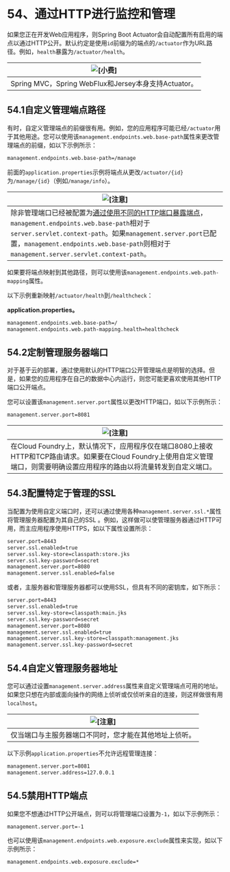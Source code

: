 # 54、通过HTTP进行监控和管理

如果您正在开发Web应用程序，则Spring Boot Actuator会自动配置所有启用的端点以通过HTTP公开。默认约定是使用`id`前缀为的端点的`/actuator`作为URL路径。例如，`health`暴露为`/actuator/health`。

| ![[小费]](https://docs.spring.io/spring-boot/docs/2.1.9.RELEASE/reference/html/images/tip.png) |
| ------------------------------------------------------------ |
| Spring MVC，Spring WebFlux和Jersey本身支持Actuator。         |

## 54.1自定义管理端点路径

有时，自定义管理端点的前缀很有用。例如，您的应用程序可能已经`/actuator`用于其他用途。您可以使用该`management.endpoints.web.base-path`属性来更改管理端点的前缀，如以下示例所示：

```bash
management.endpoints.web.base-path=/manage
```

前面的`application.properties`示例将端点从更改`/actuator/{id}`为`/manage/{id}`（例如`/manage/info`）。

| ![[注意]](https://docs.spring.io/spring-boot/docs/2.1.9.RELEASE/reference/html/images/note.png) |
| ------------------------------------------------------------ |
| 除非管理端口已经被配置为[通过使用不同的HTTP端口暴露端点](https://docs.spring.io/spring-boot/docs/2.1.9.RELEASE/reference/html/production-ready-monitoring.html#production-ready-customizing-management-server-port)，`management.endpoints.web.base-path`相对于`server.servlet.context-path`。如果`management.server.port`已配置，`management.endpoints.web.base-path`则相对于`management.server.servlet.context-path`。 |

如果要将端点映射到其他路径，则可以使用该`management.endpoints.web.path-mapping`属性。

以下示例重新映射`/actuator/health`到`/healthcheck`：

**application.properties。** 

```bash
management.endpoints.web.base-path=/
management.endpoints.web.path-mapping.health=healthcheck
```



## 54.2定制管理服务器端口

对于基于云的部署，通过使用默认的HTTP端口公开管理端点是明智的选择。但是，如果您的应用程序在自己的数据中心内运行，则您可能更喜欢使用其他HTTP端口公开端点。

您可以设置该`management.server.port`属性以更改HTTP端口，如以下示例所示：

```bash
management.server.port=8081
```

| ![[注意]](https://docs.spring.io/spring-boot/docs/2.1.9.RELEASE/reference/html/images/note.png) |
| ------------------------------------------------------------ |
| 在Cloud Foundry上，默认情况下，应用程序仅在端口8080上接收HTTP和TCP路由请求。如果要在Cloud Foundry上使用自定义管理端口，则需要明确设置应用程序的路由以将流量转发到自定义端口。 |

## 54.3配置特定于管理的SSL

当配置为使用自定义端口时，还可以通过使用各种`management.server.ssl.*`属性将管理服务器配置为其自己的SSL 。例如，这样做可以使管理服务器通过HTTP可用，而主应用程序使用HTTPS，如以下属性设置所示：

```bash
server.port=8443
server.ssl.enabled=true
server.ssl.key-store=classpath:store.jks
server.ssl.key-password=secret
management.server.port=8080
management.server.ssl.enabled=false
```

或者，主服务器和管理服务器都可以使用SSL，但具有不同的密钥库，如下所示：

```bash
server.port=8443
server.ssl.enabled=true
server.ssl.key-store=classpath:main.jks
server.ssl.key-password=secret
management.server.port=8080
management.server.ssl.enabled=true
management.server.ssl.key-store=classpath:management.jks
management.server.ssl.key-password=secret
```

## 54.4自定义管理服务器地址

您可以通过设置`management.server.address`属性来自定义管理端点可用的地址。如果您只想在内部或面向操作的网络上侦听或仅侦听来自的连接，则这样做很有用`localhost`。

| ![[注意]](https://docs.spring.io/spring-boot/docs/2.1.9.RELEASE/reference/html/images/note.png) |
| ------------------------------------------------------------ |
| 仅当端口与主服务器端口不同时，您才能在其他地址上侦听。       |

以下示例`application.properties`不允许远程管理连接：

```bash
management.server.port=8081
management.server.address=127.0.0.1
```

## 54.5禁用HTTP端点

如果您不想通过HTTP公开端点，则可以将管理端口设置为`-1`，如以下示例所示：

```bash
management.server.port=-1
```

也可以使用该`management.endpoints.web.exposure.exclude`属性来实现，如以下示例所示：

```bash
management.endpoints.web.exposure.exclude=*
```